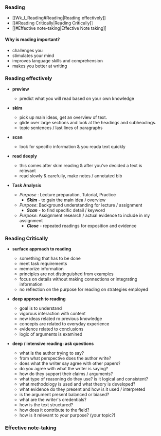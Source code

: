 ### Reading 
- [[Wk_I_Reading#Reading|Reading effectively]]
- [[#Reading Critically|Reading Critically]]
- [[#Effective note-taking|Effective Note taking]]

#### Why is reading important?
- challenges you
- stimulates your mind
- improves language skills and comprehension
- makes you better at writing

### Reading effectively
- **preview**
	- predict what you will read based on your own knowledge
- **skim**
	- pick up main ideas, get an overview of text.
	- glide over large sections and look at the headings and subheadings.
	- topic sentences / last lines of paragraphs
- **scan**
	- look for specific information & you reada text quickly
- **read deeply**
	- this comes after skim reading & after you've decided a text is relevant
	- read slowly & carefully, make notes / annotated bib

- **Task Analysis**
	- *Purpose* : Lecture preparation, Tutorial, Practice
		- ***Skim*** - to gain the main idea / overview
	- *Purpose*: Background understanding for lecture / assignment
		- ***Scan*** - to find specific detail / keyword
	- *Purpose*: Assignment research / actual evidence to include in my assignment
		- ***Close*** - repeated readings for exposition and evidence

### Reading Critically
- **surface approach to reading**
	- something that has to be done
	- meet task requirements
	- memorize information
	- principles are not distinguished from examples
	- focus on details without making connections or integrating information
	- no reflection on the purpose for reading on strategies employed

- **deep approach to reading**
	- goal is to understand
	- vigorous interaction with content
	- new ideas related ro previous knowledge
	- concepts are related to everyday experience
	- evidence related to conclusions
	- logic of arguments is examined

- **deep / intensive reading: ask questions**
	- what is the author trying to say?
	- from what perspective does the author write?
	- does what the writer say agree with other papers?
	- do you agree with what the writer is saying?
	- how do they support their claims / arguments?
	- what type of reasoning do they use? is it logical and consistent?
	- what methodology is used and what theory is developed?
	- what evidence do they present and how is it used / interpreted
	- is the argument present balanced or biased?
	- what are the writer's credentials?
	- how is the text structured?
	- how does it contribute to the field?
	- how is it relevant to your purpose? (your topic?)

### Effective note-taking
